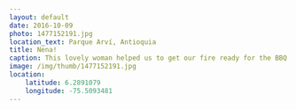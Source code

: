 ```yaml
---
layout: default
date: 2016-10-09
photo: 1477152191.jpg
location_text: Parque Arví, Antioquia
title: Nena!
caption: This lovely woman helped us to get our fire ready for the BBQ but also cooked some of our food with her equipment. She did help us a lot! Most colombian people usually are super friendly!
image: /img/thumb/1477152191.jpg
location:
    latitude: 6.2891079
    longitude: -75.5093481
---
```

